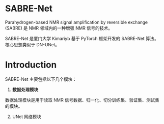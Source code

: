 # SABRE-Net

Parahydrogen-based NMR signal amplification by reversible exchange (SABRE) 是 NMR 领域内的一种增强 NMR 信号的技术。

SABRE-Net 是厦门大学 Kimariyb 基于 PyTorch 框架开发的 SABRE-Net 算法。核心思想类似于 DN-UNet。

# Introduction

SABRE-Net 主要包括以下几个模块：

1. **数据处理模块**

数据处理模块是用于读取 NMR 信号数据、归一化、切分训练集、验证集、测试集的模块。

2. UNet 网络模块



